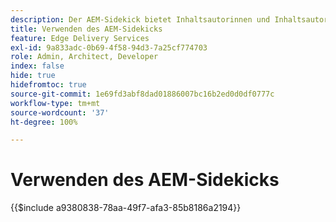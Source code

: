 ```yaml
---
description: Der AEM-Sidekick bietet Inhaltsautorinnen und Inhaltsautoren eine Symbolleiste mit kontextabhängigen Optionen, damit sie ihren Inhalt direkt auf den Seiten Ihrer Website bearbeiten, in der Vorschau anzeigen und veröffentlichen können.
title: Verwenden des AEM-Sidekicks
feature: Edge Delivery Services
exl-id: 9a833adc-0b69-4f58-94d3-7a25cf774703
role: Admin, Architect, Developer
index: false
hide: true
hidefromtoc: true
source-git-commit: 1e69fd3abf8dad01886007bc16b2ed0d0df0777c
workflow-type: tm+mt
source-wordcount: '37'
ht-degree: 100%

---
```


# Verwenden des AEM-Sidekicks

{{$include a9380838-78aa-49f7-afa3-85b8186a2194}}
